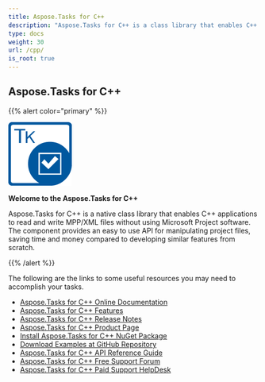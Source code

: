 ```yaml
---
title: Aspose.Tasks for C++
description: "Aspose.Tasks for C++ is a class library that enables C++ applications to create, modify, convert, and print MPP, Primavera XML files."
type: docs
weight: 30
url: /cpp/
is_root: true
---
```


## **Aspose.Tasks for C++**
{{% alert color="primary" %}}

![Aspose.Tasks for C++ Product Logo](home_1.png)

**Welcome to the Aspose.Tasks for C++**

Aspose.Tasks for C++ is a native class library that enables C++ applications to read and write MPP/XML files without using Microsoft Project software. The component provides an easy to use API for manipulating project files, saving time and money compared to developing similar features from scratch.

{{% /alert %}}

The following are the links to some useful resources you may need to accomplish your tasks.

- [Aspose.Tasks for C++ Online Documentation](/tasks/cpp/)
- [Aspose.Tasks for C++ Features](/tasks/cpp/product-overview/)
- [Aspose.Tasks for C++ Release Notes](/tasks/cpp/release-notes/)
- [Aspose.Tasks for C++ Product Page](https://products.aspose.com/tasks/cpp)
- [Install Aspose.Tasks for C++ NuGet Package](https://www.nuget.org/packages/Aspose.Tasks.Cpp/)
- [Download Examples at GitHub Repository](https://github.com/aspose-tasks/Aspose.Tasks-for-C)
- [Aspose.Tasks for C++ API Reference Guide](https://apireference.aspose.com/tasks/cpp)
- [Aspose.Tasks for C++ Free Support Forum](https://forum.aspose.com/c/tasks/15)
- [Aspose.Tasks for C++ Paid Support HelpDesk](https://helpdesk.aspose.com/)
